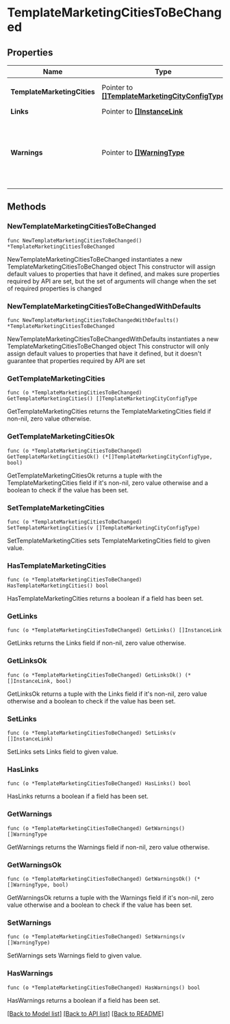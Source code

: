 # TemplateMarketingCitiesToBeChanged

## Properties

Name | Type | Description | Notes
------------ | ------------- | ------------- | -------------
**TemplateMarketingCities** | Pointer to [**[]TemplateMarketingCityConfigType**](TemplateMarketingCityConfigType.md) | Template marketing city details. | [optional] 
**Links** | Pointer to [**[]InstanceLink**](InstanceLink.md) |  | [optional] 
**Warnings** | Pointer to [**[]WarningType**](WarningType.md) | Used in conjunction with the Success element to define a business error. | [optional] 

## Methods

### NewTemplateMarketingCitiesToBeChanged

`func NewTemplateMarketingCitiesToBeChanged() *TemplateMarketingCitiesToBeChanged`

NewTemplateMarketingCitiesToBeChanged instantiates a new TemplateMarketingCitiesToBeChanged object
This constructor will assign default values to properties that have it defined,
and makes sure properties required by API are set, but the set of arguments
will change when the set of required properties is changed

### NewTemplateMarketingCitiesToBeChangedWithDefaults

`func NewTemplateMarketingCitiesToBeChangedWithDefaults() *TemplateMarketingCitiesToBeChanged`

NewTemplateMarketingCitiesToBeChangedWithDefaults instantiates a new TemplateMarketingCitiesToBeChanged object
This constructor will only assign default values to properties that have it defined,
but it doesn't guarantee that properties required by API are set

### GetTemplateMarketingCities

`func (o *TemplateMarketingCitiesToBeChanged) GetTemplateMarketingCities() []TemplateMarketingCityConfigType`

GetTemplateMarketingCities returns the TemplateMarketingCities field if non-nil, zero value otherwise.

### GetTemplateMarketingCitiesOk

`func (o *TemplateMarketingCitiesToBeChanged) GetTemplateMarketingCitiesOk() (*[]TemplateMarketingCityConfigType, bool)`

GetTemplateMarketingCitiesOk returns a tuple with the TemplateMarketingCities field if it's non-nil, zero value otherwise
and a boolean to check if the value has been set.

### SetTemplateMarketingCities

`func (o *TemplateMarketingCitiesToBeChanged) SetTemplateMarketingCities(v []TemplateMarketingCityConfigType)`

SetTemplateMarketingCities sets TemplateMarketingCities field to given value.

### HasTemplateMarketingCities

`func (o *TemplateMarketingCitiesToBeChanged) HasTemplateMarketingCities() bool`

HasTemplateMarketingCities returns a boolean if a field has been set.

### GetLinks

`func (o *TemplateMarketingCitiesToBeChanged) GetLinks() []InstanceLink`

GetLinks returns the Links field if non-nil, zero value otherwise.

### GetLinksOk

`func (o *TemplateMarketingCitiesToBeChanged) GetLinksOk() (*[]InstanceLink, bool)`

GetLinksOk returns a tuple with the Links field if it's non-nil, zero value otherwise
and a boolean to check if the value has been set.

### SetLinks

`func (o *TemplateMarketingCitiesToBeChanged) SetLinks(v []InstanceLink)`

SetLinks sets Links field to given value.

### HasLinks

`func (o *TemplateMarketingCitiesToBeChanged) HasLinks() bool`

HasLinks returns a boolean if a field has been set.

### GetWarnings

`func (o *TemplateMarketingCitiesToBeChanged) GetWarnings() []WarningType`

GetWarnings returns the Warnings field if non-nil, zero value otherwise.

### GetWarningsOk

`func (o *TemplateMarketingCitiesToBeChanged) GetWarningsOk() (*[]WarningType, bool)`

GetWarningsOk returns a tuple with the Warnings field if it's non-nil, zero value otherwise
and a boolean to check if the value has been set.

### SetWarnings

`func (o *TemplateMarketingCitiesToBeChanged) SetWarnings(v []WarningType)`

SetWarnings sets Warnings field to given value.

### HasWarnings

`func (o *TemplateMarketingCitiesToBeChanged) HasWarnings() bool`

HasWarnings returns a boolean if a field has been set.


[[Back to Model list]](../README.md#documentation-for-models) [[Back to API list]](../README.md#documentation-for-api-endpoints) [[Back to README]](../README.md)


